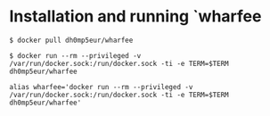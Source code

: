 # Installation and running `wharfee

```
$ docker pull dh0mp5eur/wharfee
```

```
$ docker run --rm --privileged -v /var/run/docker.sock:/run/docker.sock -ti -e TERM=$TERM dh0mp5eur/wharfee
```

```
alias wharfee='docker run --rm --privileged -v /var/run/docker.sock:/run/docker.sock -ti -e TERM=$TERM dh0mp5eur/wharfee'
```
